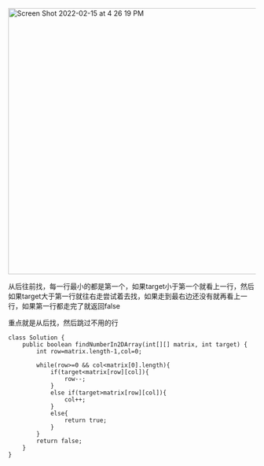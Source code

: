 <img width="541" alt="Screen Shot 2022-02-15 at 4 26 19 PM" src="https://user-images.githubusercontent.com/59748598/154172847-0fd1b6a6-2d52-4e19-b187-ca634a20c5dc.png">

从后往前找，每一行最小的都是第一个，如果target小于第一个就看上一行，然后如果target大于第一行就往右走尝试着去找，如果走到最右边还没有就再看上一行，如果第一行都走完了就返回false

重点就是从后找，然后跳过不用的行

```` 
class Solution {
    public boolean findNumberIn2DArray(int[][] matrix, int target) {
        int row=matrix.length-1,col=0;

        while(row>=0 && col<matrix[0].length){
            if(target<matrix[row][col]){
                row--;
            }
            else if(target>matrix[row][col]){
                col++;
            }
            else{
                return true;
            }
        }
        return false;
    }
}
````




